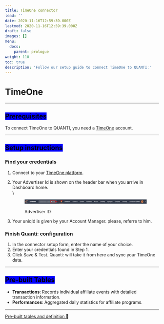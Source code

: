 ```yaml
---
title: TimeOne connector
lead: ''
date: 2020-11-16T12:59:39.000Z
lastmod: 2020-11-16T12:59:39.000Z
draft: false
images: []
menu:
  docs:
    parent: prologue
weight: 110
toc: true
description: 'Follow our setup guide to connect TimeOne to QUANTI:'
---
```


# TimeOne

***

## <mark style="background-color:blue;">Prerequisites</mark>

To connect TimeOne to QUANTI, you need a [TimeOne](https://www.timeone.io/en/?utm_source=quanti.io\&utm_medium=partnership) account.

***

## <mark style="background-color:blue;">Setup instructions</mark>

### Find your credentials

1. Connect to your [TimeOne platform](https://login.timeonegroup.com/).
2.  Your Advertiser Id is shown on the header bar when you arrive in Dashboard home.\
    \


    <figure><img src="../../content/en/docs/prologue/timeone/timeone1.png" alt="Advertiser ID"><figcaption><p>Advertiser ID</p></figcaption></figure>


3. Your uniqId is given by your Account Manager. please, referre to him.

### Finish Quanti: configuration

1. In the connector setup form, enter the name of your choice.
2. Enter your credentials found in Step 1.
3. Click Save & Test. Quanti: will take it from here and sync your TimeOne data.

***

## <mark style="background-color:blue;">Pre-built Tables</mark>

* **Transactions**: Records individual affiliate events with detailed transaction information.
* **Performances**: Aggregated daily statistics for affiliate programs.

***

[Pre-built tables and definition ](https://dbdiagram.io/e/682b50671227bdcb4efffd62/682b50e91227bdcb4e00141e):link:[ ](https://dbdiagram.io/e/65c0ca08ac844320ae7740d3/67a5e256263d6cf9a06049b8)
